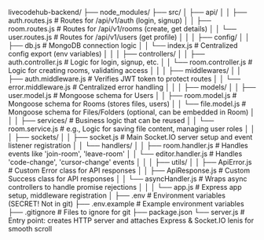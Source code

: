 livecodehub-backend/
├── node_modules/
├── src/
│   ├── api/
│   │   ├── auth.routes.js         # Routes for /api/v1/auth (login, signup)
│   │   ├── room.routes.js         # Routes for /api/v1/rooms (create, get details)
│   │   └── user.routes.js         # Routes for /api/v1/users (get profile)
│   │
│   ├── config/
│   │   ├── db.js                  # MongoDB connection logic
│   │   └── index.js               # Centralized config export (env variables)
│   │
│   ├── controllers/
│   │   ├── auth.controller.js     # Logic for login, signup, etc.
│   │   └── room.controller.js     # Logic for creating rooms, validating access
│   │
│   ├── middlewares/
│   │   ├── auth.middleware.js     # Verifies JWT token to protect routes
│   │   └── error.middleware.js    # Centralized error handling
│   │
│   ├── models/
│   │   ├── user.model.js          # Mongoose schema for Users
│   │   ├── room.model.js          # Mongoose schema for Rooms (stores files, users)
│   │   └── file.model.js          # Mongoose schema for Files/Folders (optional, can be embedded in Room)
│   │
│   ├── services/                  # Business logic that can be reused
│   │   └── room.service.js        # e.g., Logic for saving file content, managing user roles
│   │
│   ├── sockets/
│   │   ├── socket.js              # Main Socket.IO server setup and event listener registration
│   │   └── handlers/
│   │       ├── room.handler.js    # Handles events like 'join-room', 'leave-room'
│   │       └── editor.handler.js  # Handles 'code-change', 'cursor-change' events
│   │
│   ├── utils/
│   │   ├── ApiError.js            # Custom Error class for API responses
│   │   ├── ApiResponse.js         # Custom Success class for API responses
│   │   └── asyncHandler.js        # Wraps async controllers to handle promise rejections
│   │
│   └── app.js                     # Express app setup, middleware registration
│
├── .env                           # Environment variables (SECRET! Not in git)
├── .env.example                   # Example environment variables
├── .gitignore                     # Files to ignore for git
├── package.json
└── server.js                      # Entry point: creates HTTP server and attaches Express & Socket.IO
lenis for smooth scroll